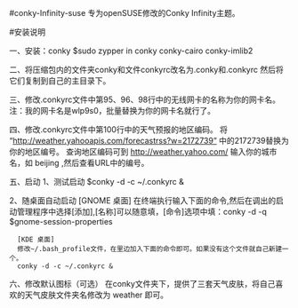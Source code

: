 #conky-Infinity-suse
专为openSUSE修改的Conky Infinity主题。

#安装说明

一、安装：conky
    $sudo zypper in conky conky-cairo conky-imlib2

二、将压缩包内的文件夹conky和文件conkyrc改名为.conky和.conkyrc
   然后将它们复制到自己的主目录下。

三、修改.conkyrc文件中第95、96、98行中的无线网卡的名称为你的网卡名。
   注：我的网卡名是wlp9s0，批量替换为你的网卡名就行了。

四、修改.conkyrc文件中第100行中的天气预报的地区编码。
   将 “http://weather.yahooapis.com/forecastrss?w=2172739” 中的2172739替换为你的地区编号。
   查询地区编码可到 http://weather.yahoo.com/ 输入你的城市名，如 beijing ,然后查看URL中的编号。

五、启动
   1、测试启动
      $conky -d -c ~/.conkyrc &

   2、随桌面自动启动
      [GNOME 桌面]
      在终端执行输入下面的命令,然后在调出的启动管理程序中选择[添加],[名称]可以随意填，[命令]选项中填：conky -d -q
      $gnome-session-properties
      
      [KDE 桌面]
      修改~/.bash_profile文件，在里边加入下面的命令即可。如果没有这个文件就自己新建一个。
      conky -d -c ~/.conkyrc &

六、修改默认图标（可选）
    在conky文件夹下，提供了三套天气皮肤，将自己喜欢的天气皮肤文件夹名修改为 weather 即可。
